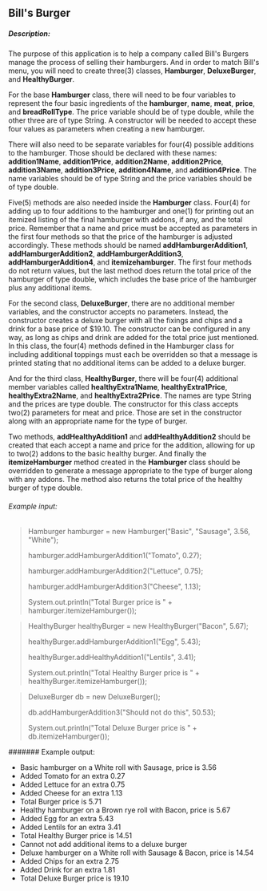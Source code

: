## Bill's Burger

##### Description:

The purpose of this application is to help a company called Bill's Burgers manage the process of selling their hamburgers. 
And in order to match Bill's menu, you will need to create three(3) classes, **Hamburger**, **DeluxeBurger**, and **HealthyBurger**.

For the base **Hamburger** class, there will need to be four variables to represent the four basic ingredients of the **hamburger**, **name**, **meat**, **price**, and **breadRollType**. 
The price variable should be of type double, while the other three are of type String. A constructor will be needed to accept these four values as parameters when creating a new hamburger.

There will also need to be separate variables for four(4) possible additions to the hamburger. 
Those should be declared with these names: **addition1Name**, **addition1Price**, **addition2Name**, **addition2Price**, **addition3Name**, **addition3Price**, **addition4Name**, and **addition4Price**.
The name variables should be of type String and the price variables should be of type double.

Five(5) methods are also needed inside the **Hamburger** class. Four(4) for adding up to four additions to the hamburger and one(1) for printing out an itemized listing of the final hamburger with addons,
if any, and the total price. Remember that a name and price must be accepted as parameters in the first four methods so that the price of the hamburger is adjusted accordingly. 
These methods should be named **addHamburgerAddition1**, **addHamburgerAddition2**, **addHamburgerAddition3**, **addHamburgerAddition4**, and **itemizehamburger**. 
The first four methods do not return values, but the last method does return the total price of the hamburger of type double, which includes the base price of the hamburger plus any additional items.

For the second class, **DeluxeBurger**, there are no additional member variables, and the constructor accepts no parameters.
Instead, the constructor creates a deluxe burger with all the fixings and chips and a drink for a base price of $19.10. 
The constructor can be configured in any way, as long as chips and drink are added for the total price just mentioned. 
In this class, the four(4) methods defined in the Hamburger class for including additional toppings must each be overridden so that a message is printed stating that no additional items can be added to a deluxe burger.

And for the third class, **HealthyBurger**, there will be four(4) additional member variables called **healthyExtra1Name**, **healthyExtra1Price**, **healthyExtra2Name**, and **healthyExtra2Price**. 
The names are type String and the prices are type double. The constructor for this class accepts two(2) parameters for meat and price. 
Those are set in the constructor along with an appropriate name for the type of burger.

Two methods, **addHealthyAddition1** and **addHealthyAddition2** should be created that each accept a name and price for the addition, allowing for up to two(2) addons to the basic healthy burger. 
And finally the **itemizeHamburger** method created in the **Hamburger** class should be overridden to generate a message appropriate to the type of burger along with any addons. 
The method also returns the total price of the healthy burger of type double.

###### Example input:

> Hamburger hamburger = new Hamburger("Basic", "Sausage", 3.56, "White");
> 
> hamburger.addHamburgerAddition1("Tomato", 0.27);
> 
> hamburger.addHamburgerAddition2("Lettuce", 0.75);
> 
> hamburger.addHamburgerAddition3("Cheese", 1.13);
> 
> System.out.println("Total Burger price is " + hamburger.itemizeHamburger());

> HealthyBurger healthyBurger = new HealthyBurger("Bacon", 5.67);
> 
> healthyBurger.addHamburgerAddition1("Egg", 5.43);
> 
> healthyBurger.addHealthyAddition1("Lentils", 3.41);
> 
> System.out.println("Total Healthy Burger price is  " + healthyBurger.itemizeHamburger());

> DeluxeBurger db = new DeluxeBurger();
> 
> db.addHamburgerAddition3("Should not do this", 50.53);
> 
> System.out.println("Total Deluxe Burger price is " + db.itemizeHamburger());

####### Example output:

- Basic hamburger on a White roll with Sausage, price is 3.56
- Added Tomato for an extra 0.27
- Added Lettuce for an extra 0.75
- Added Cheese for an extra 1.13
- Total Burger price is 5.71
- Healthy hamburger on a Brown rye roll with Bacon, price is 5.67
- Added Egg for an extra 5.43
- Added Lentils for an extra 3.41
- Total Healthy Burger price is  14.51
- Cannot not add additional items to a deluxe burger
- Deluxe hamburger on a White roll with Sausage & Bacon, price is 14.54
- Added Chips for an extra 2.75
- Added Drink for an extra 1.81
- Total Deluxe Burger price is 19.10
